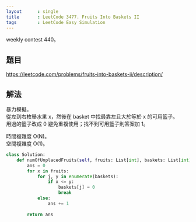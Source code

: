 ```yaml
---
layout      : single
title       : LeetCode 3477. Fruits Into Baskets II
tags        : LeetCode Easy Simulation
---
```

weekly contest 440。

## 題目

<https://leetcode.com/problems/fruits-into-baskets-ii/description/>

## 解法

暴力模擬。  
從左到右枚舉水果 x，然後在 basket 中找最靠左且大於等於 x 的可用籃子。  
用過的籃子改成 0 避免重複使用；找不到可用籃子則答案加 1。  

時間複雜度 O(N)。  
空間複雜度 O(1)。  

```python
class Solution:
    def numOfUnplacedFruits(self, fruits: List[int], baskets: List[int]) -> int:
        ans = 0
        for x in fruits:
            for j, y in enumerate(baskets):
                if x <= y:
                    baskets[j] = 0
                    break
            else:
                ans += 1
        
        return ans
```
